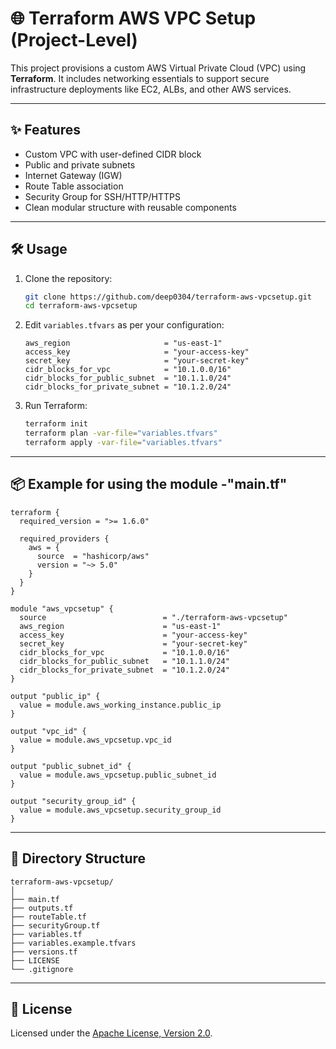 # 🌐 Terraform AWS VPC Setup (Project-Level)

This project provisions a custom AWS Virtual Private Cloud (VPC) using **Terraform**. It includes networking essentials to support secure infrastructure deployments like EC2, ALBs, and other AWS services.

---

## ✨ Features

- Custom VPC with user-defined CIDR block
- Public and private subnets
- Internet Gateway (IGW)
- Route Table association
- Security Group for SSH/HTTP/HTTPS
- Clean modular structure with reusable components

---

## 🛠️ Usage

1. Clone the repository:
   ```bash
   git clone https://github.com/deep0304/terraform-aws-vpcsetup.git
   cd terraform-aws-vpcsetup
   ```

2. Edit `variables.tfvars` as per your configuration:
   ```hcl
   aws_region                     = "us-east-1"
   access_key                     = "your-access-key"
   secret_key                     = "your-secret-key"
   cidr_blocks_for_vpc            = "10.1.0.0/16"
   cidr_blocks_for_public_subnet  = "10.1.1.0/24"
   cidr_blocks_for_private_subnet = "10.1.2.0/24"
   ```

3. Run Terraform:
   ```bash
   terraform init
   terraform plan -var-file="variables.tfvars"
   terraform apply -var-file="variables.tfvars"
   ```

---

## 📦 Example for using the module -"main.tf" 

```hcl
terraform {
  required_version = ">= 1.6.0"

  required_providers {
    aws = {
      source  = "hashicorp/aws"
      version = "~> 5.0"
    }
  }
}

module "aws_vpcsetup" {
  source                          = "./terraform-aws-vpcsetup"
  aws_region                      = "us-east-1"
  access_key                      = "your-access-key"
  secret_key                      = "your-secret-key"
  cidr_blocks_for_vpc             = "10.1.0.0/16"
  cidr_blocks_for_public_subnet   = "10.1.1.0/24"
  cidr_blocks_for_private_subnet  = "10.1.2.0/24"
}

output "public_ip" {
  value = module.aws_working_instance.public_ip
}

output "vpc_id" {
  value = module.aws_vpcsetup.vpc_id
}

output "public_subnet_id" {
  value = module.aws_vpcsetup.public_subnet_id
}

output "security_group_id" {
  value = module.aws_vpcsetup.security_group_id
}
```

---

## 📁 Directory Structure

```
terraform-aws-vpcsetup/
│
├── main.tf
├── outputs.tf
├── routeTable.tf
├── securityGroup.tf
├── variables.tf
├── variables.example.tfvars
├── versions.tf
├── LICENSE
└── .gitignore
```

---

## 📜 License

Licensed under the [Apache License, Version 2.0](LICENSE).

